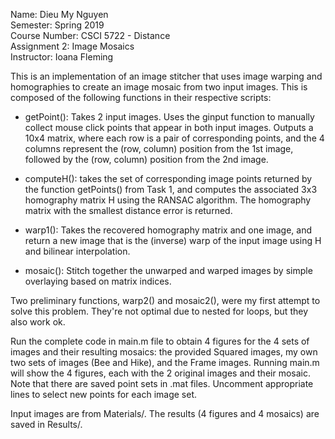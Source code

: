 Name: Dieu My Nguyen <br>
Semester: Spring 2019 <br>
Course Number: CSCI 5722 - Distance <br>
Assignment 2: Image Mosaics <br>
Instructor: Ioana Fleming

This is an implementation of an image stitcher that uses image warping and homographies to create an image mosaic from two input images. This is composed of the following functions in their respective scripts:

- getPoint(): Takes 2 input images. Uses the ginput function to manually collect mouse click points that appear in both input images. Outputs a 10x4 matrix, where each row is a pair of corresponding
points, and the 4 columns represent the (row, column) position from the 1st image, followed by the (row, column) position from the 2nd image.

- computeH(): takes the set of corresponding image points
returned by the function getPoints() from Task 1, and computes the associated 3x3 homography matrix H using the RANSAC algorithm. The homography matrix with the smallest distance error is returned.

- warp1(): Takes the recovered homography matrix and one
image, and return a new image that is the (inverse) warp of the input image using H and bilinear interpolation.

- mosaic(): Stitch together the unwarped and warped images by simple overlaying based on matrix indices.

Two preliminary functions, warp2() and mosaic2(), were my first attempt to solve this problem. They're not optimal due to nested for loops, but they also work ok.

Run the complete code in main.m file to obtain 4 figures for the 4 sets of images and their resulting mosaics: the provided Squared images, my own two sets of images (Bee and Hike), and the Frame images. Running main.m will show the 4 figures, each with the 2 original images and their mosaic. Note that there are saved point sets in .mat files. Uncomment appropriate lines to select new points for each image set.

Input images are from Materials/.
The results (4 figures and 4 mosaics) are saved in Results/.  
